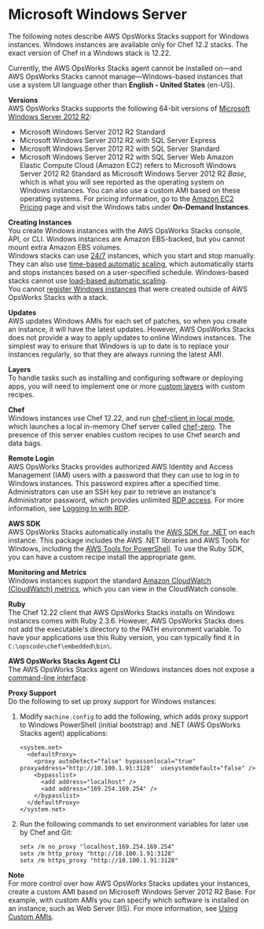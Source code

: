 # Microsoft Windows Server<a name="workinginstances-os-windows"></a>

The following notes describe AWS OpsWorks Stacks support for Windows instances\. Windows instances are available only for Chef 12\.2 stacks\. The exact version of Chef in a Windows stack is 12\.22\.

Currently, the AWS OpsWorks Stacks agent cannot be installed on—and AWS OpsWorks Stacks cannot manage—Windows\-based instances that use a system UI language other than **English \- United States** \(en\-US\)\.

**Versions**  
AWS OpsWorks Stacks supports the following 64\-bit versions of [Microsoft Windows Server 2012 R2](http://www.microsoft.com/en-us/server-cloud/products/windows-server-2012-r2/default.aspx):  
+ Microsoft Windows Server 2012 R2 Standard
+ Microsoft Windows Server 2012 R2 with SQL Server Express
+ Microsoft Windows Server 2012 R2 with SQL Server Standard
+ Microsoft Windows Server 2012 R2 with SQL Server Web
Amazon Elastic Compute Cloud \(Amazon EC2\) refers to Microsoft Windows Server 2012 R2 Standard as Microsoft Windows Server 2012 R2 *Base*, which is what you will see reported as the operating system on Windows instances\. You can also use a custom AMI based on these operating systems\. For pricing information, go to the [Amazon EC2 Pricing](https://aws.amazon.com/ec2/pricing/) page and visit the Windows tabs under **On\-Demand Instances**\. 

**Creating Instances**  
You create Windows instances with the AWS OpsWorks Stacks console, API, or CLI\. Windows instances are Amazon EBS\-backed, but you cannot mount extra Amazon EBS volumes\.  
Windows stacks can use [24/7](workinginstances-starting.md) instances, which you start and stop manually\. They can also use [time\-based automatic scaling](workinginstances-autoscaling-timebased.md), which automatically starts and stops instances based on a user\-specified schedule\. Windows\-based stacks cannot use [load\-based automatic scaling](workinginstances-autoscaling-loadbased.md)\.  
You cannot [register Windows instances](registered-instances.md) that were created outside of AWS OpsWorks Stacks with a stack\.

**Updates**  
AWS updates Windows AMIs for each set of patches, so when you create an instance, it will have the latest updates\. However, AWS OpsWorks Stacks does not provide a way to apply updates to online Windows instances\. The simplest way to ensure that Windows is up to date is to replace your instances regularly, so that they are always running the latest AMI\.

**Layers**  
To handle tasks such as installing and configuring software or deploying apps, you will need to implement one or more [custom layers](workinglayers-custom.md) with custom recipes\.

**Chef**  
Windows instances use Chef 12\.22, and run [chef\-client in local mode](https://docs.chef.io/ctl_chef_client.html#run-in-local-mode), which launches a local in\-memory Chef server called [chef\-zero](https://docs.chef.io/ctl_chef_client.html#about-chef-zero)\. The presence of this server enables custom recipes to use Chef search and data bags\.

**Remote Login**  
AWS OpsWorks Stacks provides authorized AWS Identity and Access Management \(IAM\) users with a password that they can use to log in to Windows instances\. This password expires after a specified time\. Administrators can use an SSH key pair to retrieve an instance's Administrator password, which provides unlimited [RDP access](workinginstances-rdp.md)\. For more information, see [Logging In with RDP](workinginstances-rdp.md)\.

**AWS SDK**  
AWS OpsWorks Stacks automatically installs the [AWS SDK for \.NET](http://aws.amazon.com/sdk-for-net/) on each instance\. This package includes the AWS \.NET libraries and AWS Tools for Windows, including the [AWS Tools for PowerShell](http://aws.amazon.com/powershell/)\. To use the Ruby SDK, you can have a custom recipe install the appropriate gem\.

**Monitoring and Metrics**  
Windows instances support the standard [Amazon CloudWatch \(CloudWatch\) metrics](http://docs.aws.amazon.com/AmazonCloudWatch/latest/DeveloperGuide/WhatIsCloudWatch.html), which you can view in the CloudWatch console\.

**Ruby**  
The Chef 12\.22 client that AWS OpsWorks Stacks installs on Windows instances comes with Ruby 2\.3\.6\. However, AWS OpsWorks Stacks does not add the executable's directory to the PATH environment variable\. To have your applications use this Ruby version, you can typically find it in `C:\opscode\chef\embedded\bin\`\.

**AWS OpsWorks Stacks Agent CLI**  
The AWS OpsWorks Stacks agent on Windows instances does not expose a [command\-line interface](agent.md)\.

**Proxy Support**  
Do the following to set up proxy support for Windows instances:  

1. Modify `machine.config` to add the following, which adds proxy support to Windows PowerShell \(initial bootstrap\) and \.NET \(AWS OpsWorks Stacks agent\) applications:

   ```
   <system.net>
     <defaultProxy>
       <proxy autoDetect="false" bypassonlocal="true" proxyaddress="http://10.100.1.91:3128"  usesystemdefault="false" />
       <bypasslist>
         <add address="localhost" />
         <add address="169.254.169.254" />
       </bypasslist>
     </defaultProxy>
   </system.net>
   ```

1. Run the following commands to set environment variables for later use by Chef and Git:

   ```
   setx /m no_proxy "localhost,169.254.169.254"
   setx /m http_proxy "http://10.100.1.91:3128"
   setx /m https_proxy "http://10.100.1.91:3128"
   ```

**Note**  
For more control over how AWS OpsWorks Stacks updates your instances, create a custom AMI based on Microsoft Windows Server 2012 R2 Base\. For example, with custom AMIs you can specify which software is installed on an instance, such as Web Server \(IIS\)\. For more information, see [Using Custom AMIs](workinginstances-custom-ami.md)\.